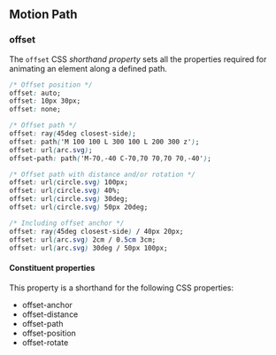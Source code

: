 <link rel="stylesheet" href="https://cdn.jsdelivr.net/npm/bootstrap-icons@1.5.0/font/bootstrap-icons.css">
<link rel="stylesheet" href="../../lib/html&css_book.css">

## Motion Path

### offset
The `offset` CSS *shorthand property* sets all the properties required for animating an element along a defined path.
```css
/* Offset position */
offset: auto;
offset: 10px 30px;
offset: none;

/* Offset path */
offset: ray(45deg closest-side);
offset: path('M 100 100 L 300 100 L 200 300 z');
offset: url(arc.svg);
offset-path: path('M-70,-40 C-70,70 70,70 70,-40');

/* Offset path with distance and/or rotation */
offset: url(circle.svg) 100px;
offset: url(circle.svg) 40%;
offset: url(circle.svg) 30deg;
offset: url(circle.svg) 50px 20deg;

/* Including offset anchor */
offset: ray(45deg closest-side) / 40px 20px;
offset: url(arc.svg) 2cm / 0.5cm 3cm;
offset: url(arc.svg) 30deg / 50px 100px;

```

#### Constituent properties
This property is a shorthand for the following CSS properties:
* offset-anchor
* offset-distance
* offset-path
* offset-position
* offset-rotate

















